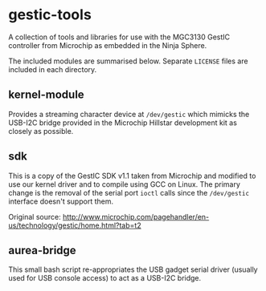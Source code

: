 gestic-tools
============

A collection of tools and libraries for use with the MGC3130 GestIC controller from Microchip as embedded in the Ninja Sphere.

The included modules are summarised below. Separate `LICENSE` files are included in each directory.

kernel-module
-------------

Provides a streaming character device at `/dev/gestic` which mimicks the USB-I2C bridge provided in the Microchip Hillstar 
development kit as closely as possible.

sdk
---

This is a copy of the GestIC SDK v1.1 taken from Microchip and modified to use our kernel driver and to compile using GCC on Linux.
The primary change is the removal of the serial port `ioctl` calls since the `/dev/gestic` interface doesn't support them.

Original source: http://www.microchip.com/pagehandler/en-us/technology/gestic/home.html?tab=t2

aurea-bridge
------------

This small bash script re-appropriates the USB gadget serial driver (usually used for USB console access) to act as a USB-I2C bridge.
